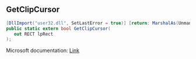 ## GetClipCursor

```csharp
[DllImport("user32.dll", SetLastError = true)] [return: MarshalAs(UnmanagedType.Bool)]
public static extern bool GetClipCursor(
   out RECT lpRect
);
```

Microsoft documentation: [Link](https://docs.microsoft.com/en-us/windows/win32/api/winuser/nf-winuser-getclipcursor)
